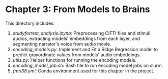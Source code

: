 # Chapter 3: From Models to Brains

This directory includes:

1. *studyforrest_analysis.ipynb*: Preprocessing CIFTI files and stimuli audios, extracting models' embeddings from each layer, and segmenting narrator's voice from audio movie.
2. *encoding_models.py*: Implement and Fit a Ridge Regression model to predict grayordinate values from models' audio embeddings.
3. *utils.py*: Helper functions for running the encoding models.
4. *encoding_model_job.sh*: Bash file to run encoding model jobs on slurm.
5. *fmri38.yml*: Conda environment used for this chapter in the project.